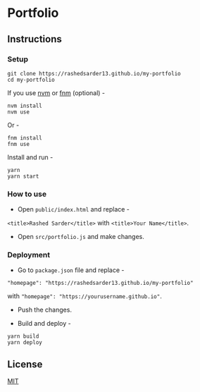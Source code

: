 # Portfolio

<!-- ## Preview -->

<!-- [![Imgur](https://imgur.com/FwDMNEM.gif)](https://rajshekhar26.github.io/cleanfolio) -->

<!-- [See Live](https://rajshekhar26.github.io/cleanfolio) -->

## Instructions

### Setup

```shell
git clone https://rashedsarder13.github.io/my-portfolio
cd my-portfolio
```

If you use [nvm](https://github.com/nvm-sh/nvm) or [fnm](https://github.com/Schniz/fnm) (optional) -

```shell
nvm install
nvm use
```

Or -

```shell
fnm install
fnm use
```

Install and run -

```shell
yarn
yarn start
```

### How to use

- Open `public/index.html` and replace -

`<title>Rashed Sarder</title>` with `<title>Your Name</title>`.

- Open `src/portfolio.js` and make changes.

### Deployment

- Go to `package.json` file and replace -

`"homepage": "https://rashedsarder13.github.io/my-portfolio"`

with `"homepage": "https://yourusername.github.io"`.

- Push the changes.

- Build and deploy -

```shell
yarn build
yarn deploy
```

## License

[MIT](https://choosealicense.com/licenses/mit/)
